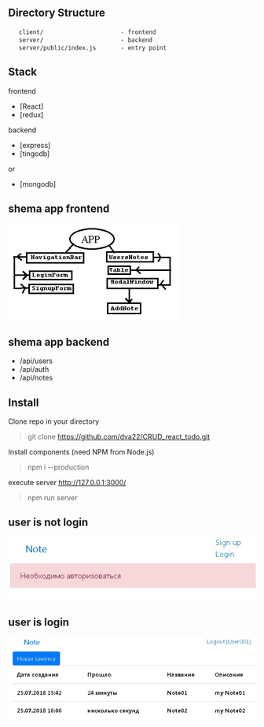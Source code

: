 Directory Structure
 -------------------

       client/                      - frontend
       server/                      - backend
       server/public/index.js       - entry point
       

 Stack
-------------------
frontend
- [React]
- [redux]

backend 
- [express]
- [tingodb]

or
- [mongodb]

shema app frontend 
-------------------
![alt text](shema.jpg)

shema app backend 
-------------------
- /api/users
- /api/auth
- /api/notes

 
 Install
 -------------------

Clone repo in your directory

> git clone https://github.com/dva22/CRUD_react_todo.git

Install components (need NPM from Node.js)

> npm i --production

execute server http://127.0.0.1:3000/

> npm run server

user is not login
-------------------
![alt text](userNotLogin.jpg)

user is login
-------------------
![alt text](userLogin.jpg)
